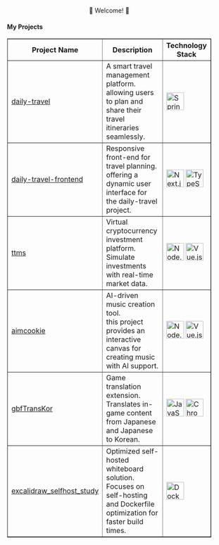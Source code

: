 <div align="center" style="background-image: url('https://pic.longtao.fun/pics/24/8712160154167691113610916885165716016931_gopic_.gif'); background-size: cover; background-position: center; padding: 20px;">
    <p align="center">
    </p>
    <p>🌟 Welcome! 🌟</p>
    <h4 align="left">My Projects</h4>
    <table border="1" cellpadding="10">
  <thead>
    <tr>
      <th>Project Name</th>
      <th>Description</th>
      <th>Technology Stack</th>
    </tr>
  </thead>
  <tbody>
    <tr>
      <td><a href="https://github.com/WooriFisa3-TeamOrg/daily-travel">daily-travel</a></td>
      <td>A smart travel management platform.<br>
          allowing users to plan and share their travel itineraries seamlessly.
      </td>
      <td>
        <img src="https://cdn.jsdelivr.net/gh/devicons/devicon/icons/spring/spring-original.svg" alt="Spring Boot" width="40">
      </td>
    </tr>
    <tr>
      <td><a href="https://github.com/WooriFisa3-TeamOrg/daily-travel-frontend">daily-travel-frontend</a></td>
      <td>Responsive front-end for travel planning.<br>
          offering a dynamic user interface for the daily-travel project.
      </td>
      <td>
        <img src="https://cdn.jsdelivr.net/gh/devicons/devicon/icons/nextjs/nextjs-original-wordmark.svg" alt="Next.js" width="40">
        <img src="https://cdn.jsdelivr.net/gh/devicons/devicon/icons/typescript/typescript-original.svg" alt="TypeScript" width="40">
      </td>
    </tr>
    <tr>
      <td><a href="https://github.com/ToTheMoonSimulation/ttms">ttms</a></td>
      <td>Virtual cryptocurrency investment platform.<br>
          Simulate investments with real-time market data.
      </td>
      <td>
        <img src="https://cdn.jsdelivr.net/gh/devicons/devicon/icons/nodejs/nodejs-original.svg" alt="Node.js" width="40">
        <img src="https://cdn.jsdelivr.net/gh/devicons/devicon/icons/vuejs/vuejs-original.svg" alt="Vue.js" width="40">
      </td>
    </tr>
    <tr>
      <td><a href="https://github.com/AIMCookie/aimcookie">aimcookie</a></td>
      <td>AI-driven music creation tool.<br>
          this project provides an interactive canvas for creating music with AI support.
      </td>
      <td>
        <img src="https://cdn.jsdelivr.net/gh/devicons/devicon/icons/nodejs/nodejs-original.svg" alt="Node.js" width="40">
        <img src="https://cdn.jsdelivr.net/gh/devicons/devicon/icons/vuejs/vuejs-original.svg" alt="Vue.js" width="40">
      </td>
    </tr>
    <tr>
      <td><a href="https://github.com/sidewinderk/gbfTransKor">gbfTransKor</a></td>
      <td>Game translation extension.<br>
          Translates in-game content from Japanese and Japanese to Korean.
      </td>
      <td>
        <img src="https://cdn.jsdelivr.net/gh/devicons/devicon/icons/javascript/javascript-original.svg" alt="JavaScript" width="40">
        <img src="https://www.google.com/images/icons/product/chrome-48.png" alt="Chrome Extension" width="40">
      </td>
    </tr>
    <tr>
      <td><a href="https://github.com/recoild/excalidraw_selfhost_study">excalidraw_selfhost_study</a></td>
      <td>Optimized self-hosted whiteboard solution.<br>
          Focuses on self-hosting and Dockerfile optimization for faster build times.
      </td>
      <td>
        <img src="https://cdn.jsdelivr.net/gh/devicons/devicon/icons/docker/docker-original.svg" alt="Docker" width="40">
      </td>
    </tr>
  </tbody>
</table>


</div>
